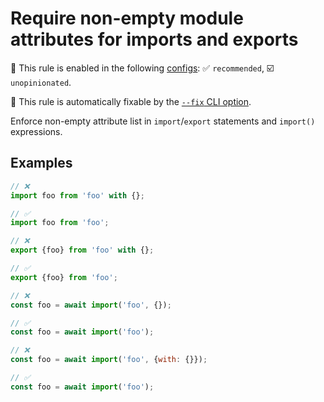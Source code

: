# Require non-empty module attributes for imports and exports

💼 This rule is enabled in the following [configs](https://github.com/sindresorhus/eslint-plugin-unicorn#recommended-config): ✅ `recommended`, ☑️ `unopinionated`.

🔧 This rule is automatically fixable by the [`--fix` CLI option](https://eslint.org/docs/latest/user-guide/command-line-interface#--fix).

<!-- end auto-generated rule header -->
<!-- Do not manually modify this header. Run: `npm run fix:eslint-docs` -->

Enforce non-empty attribute list in `import`/`export` statements and `import()` expressions.

## Examples

```js
// ❌
import foo from 'foo' with {};

// ✅
import foo from 'foo';
```

```js
// ❌
export {foo} from 'foo' with {};

// ✅
export {foo} from 'foo';
```

```js
// ❌
const foo = await import('foo', {});

// ✅
const foo = await import('foo');
```

```js
// ❌
const foo = await import('foo', {with: {}});

// ✅
const foo = await import('foo');
```
